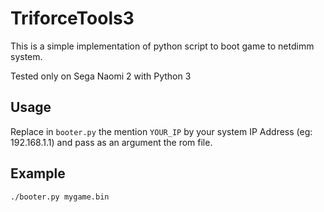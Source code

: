 # TriforceTools3

This is a simple implementation of python script to boot game to netdimm system.

Tested only on Sega Naomi 2 with Python 3

## Usage

Replace in `booter.py` the mention `YOUR_IP` by your system IP Address (eg: 192.168.1.1) and pass as an argument the rom file.

## Example

`./booter.py mygame.bin`